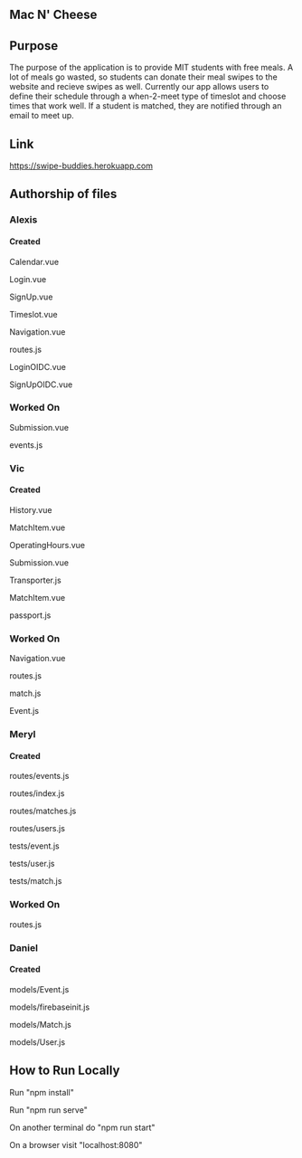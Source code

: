 ## Mac N' Cheese

## Purpose

The purpose of the application is to provide MIT students with free meals. A lot of meals go wasted, so students can donate their meal swipes to the website and recieve swipes as well. Currently our app allows users to define their schedule through a when-2-meet type of timeslot and choose times that work well. If a student is matched, they are notified through an email to meet up. 

## Link 
https://swipe-buddies.herokuapp.com

## Authorship of files

### Alexis 

#### Created
Calendar.vue 

Login.vue

SignUp.vue

Timeslot.vue

Navigation.vue

routes.js

LoginOIDC.vue

SignUpOIDC.vue

### Worked On

Submission.vue

events.js


### Vic 

#### Created
History.vue

MatchItem.vue

OperatingHours.vue

Submission.vue

Transporter.js

MatchItem.vue

passport.js

### Worked On

Navigation.vue

routes.js

match.js

Event.js


### Meryl 

#### Created

routes/events.js

routes/index.js

routes/matches.js

routes/users.js


tests/event.js

tests/user.js

tests/match.js

### Worked On
routes.js


### Daniel

#### Created

models/Event.js

models/firebaseinit.js

models/Match.js

models/User.js


## How to Run Locally 

Run "npm install"

Run "npm run serve"

On another terminal do "npm run start"

On a browser visit "localhost:8080"



